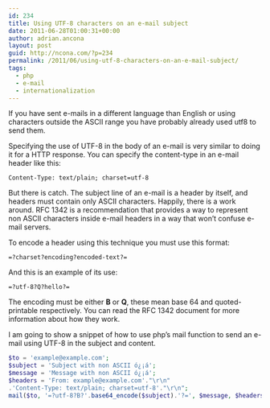 ```yaml
---
id: 234
title: Using UTF-8 characters on an e-mail subject
date: 2011-06-28T01:00:31+00:00
author: adrian.ancona
layout: post
guid: http://ncona.com/?p=234
permalink: /2011/06/using-utf-8-characters-on-an-e-mail-subject/
tags:
  - php
  - e-mail
  - internationalization
---
```

If you have sent e-mails in a different language than English or using characters outside the ASCII range you have probably already used utf8 to send them.

Specifying the use of UTF-8 in the body of an e-mail is very similar to doing it for a HTTP response. You can specify the content-type in an e-mail header like this:

```
Content-Type: text/plain; charset=utf-8
```

But there is catch. The subject line of an e-mail is a header by itself, and headers must contain only ASCII characters. Happily, there is a work around. RFC 1342 is a recommendation that provides a way to represent non ASCII characters inside e-mail headers in a way that won&#8217;t confuse e-mail servers.

<!--more-->

To encode a header using this technique you must use this format:

```
=?charset?encoding?encoded-text?=
```

And this is an example of its use:

```
=?utf-8?Q?hello?=
```

The encoding must be either **B** or **Q**, these mean base 64 and quoted-printable respectively. You can read the RFC 1342 document for more information about how they work.

I am going to show a snippet of how to use php&#8217;s mail function to send an e-mail using UTF-8 in the subject and content.

```php
$to = 'example@example.com';
$subject = 'Subject with non ASCII ó¿¡á';
$message = 'Message with non ASCII ó¿¡á';
$headers = 'From: example@example.com'."\r\n"
.'Content-Type: text/plain; charset=utf-8'."\r\n";
mail($to, '=?utf-8?B?'.base64_encode($subject).'?=', $message, $headers)
```
